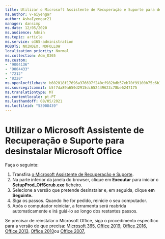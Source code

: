 ```yaml
---
title: Utilizar o Microsoft Assistente de Recuperação e Suporte para desinstalar Microsoft Office
ms.author: v-aiyengar
author: AshaIyengar21
manager: dansimp
ms.date: 12/05/2020
ms.audience: Admin
ms.topic: article
ms.service: o365-administration
ROBOTS: NOINDEX, NOFOLLOW
localization_priority: Normal
ms.collection: Adm_O365
ms.custom:
- "9004136"
- "9004433"
- "7212"
- "8228"
ms.openlocfilehash: b602018f17696a376697f240cf982bdb57eb70f99100b75c6b15867ee135bb5d
ms.sourcegitcommit: b5f7da89a650d2915dc652449623c78be6247175
ms.translationtype: MT
ms.contentlocale: pt-PT
ms.lasthandoff: 08/05/2021
ms.locfileid: "53908439"
---
```

# <a name="use-microsoft-support-and-recovery-assistant-to-uninstall-microsoft-office"></a>Utilizar o Microsoft Assistente de Recuperação e Suporte para desinstalar Microsoft Office

Faça o seguinte:

1. Transfira [o Microsoft Assistente de Recuperação e Suporte](https://go.microsoft.com/fwlink/?linkid=2139122).
1. Na parte inferior da janela do browser, clique em **Executar** para iniciar o **SetupProd_OffScrub.exe** ficheiro.
1. Selecione a versão que pretende desinstalar e, em seguida, clique **em Seguinte.**
1. Siga os passos. Quando lhe for pedido, reinicie o seu computador.
1. Após o computador reiniciar, a ferramenta será reabrida automaticamente e irá guiá-lo ao longo dos restantes passos.

Se precisar de reinstalar o Microsoft Office, siga o procedimento específico para a versão de que precisa: M[icrosoft 365](https://go.microsoft.com/fwlink/?linkid=2138843), [Office 2019](https://go.microsoft.com/fwlink/?linkid=2138843), [Office 2016](https://go.microsoft.com/fwlink/?linkid=2138919), [Office 2013,](https://go.microsoft.com/fwlink/?linkid=2138919) [Office 2010](https://go.microsoft.com/fwlink/?linkid=2139237)ou [Office 2007.](https://go.microsoft.com/fwlink/?linkid=2138644)